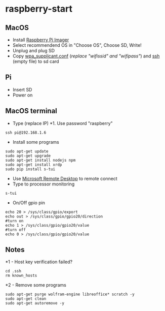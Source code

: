 # raspberry-start
## MacOS
* Install [Raspberry Pi Imager](https://www.raspberrypi.org/downloads/)
* Select recommendend OS in "Choose OS", Choose SD, Write!
* Unplug and plug SD
* Copy [wpa_supplicant.conf](wpa_supplicant.conf) (*replace "wifissid" and "wifipass"*) and [ssh](ssh) (empty file) to sd card
## Pi
* Insert SD
* Power on
## MacOS terminal
* Type (replace IP) *1. Use password "raspberry"
```
ssh pi@192.168.1.6
```
* Install some programs
```
sudo apt-get update
sudo apt-get upgrade
sudo apt-get install nodejs npm
sudo apt-get install xrdp
sudo pip install s-tui
```
* Use [Microsoft Remote Desktop](https://apps.apple.com/ru/app/microsoft-remote-desktop/id1295203466?mt=12) to remote connect
* Type to processor monitoring
```
s-tui
```
* On/Off gpio pin
```
echo 20 > /sys/class/gpio/export
echo out > /sys/class/gpio/gpio20/direction
#turn on
echo 1 > /sys/class/gpio/gpio20/value
#turn off
echo 0 > /sys/class/gpio/gpio20/value
```
## Notes
*1 - Host key verification failed? 
```
cd .ssh
rm known_hosts
```
*2 - Remove some programs
```
sudo apt-get purge wolfram-engine libreoffice* scratch -y
sudo apt-get clean
sudo apt-get autoremove -y
```

